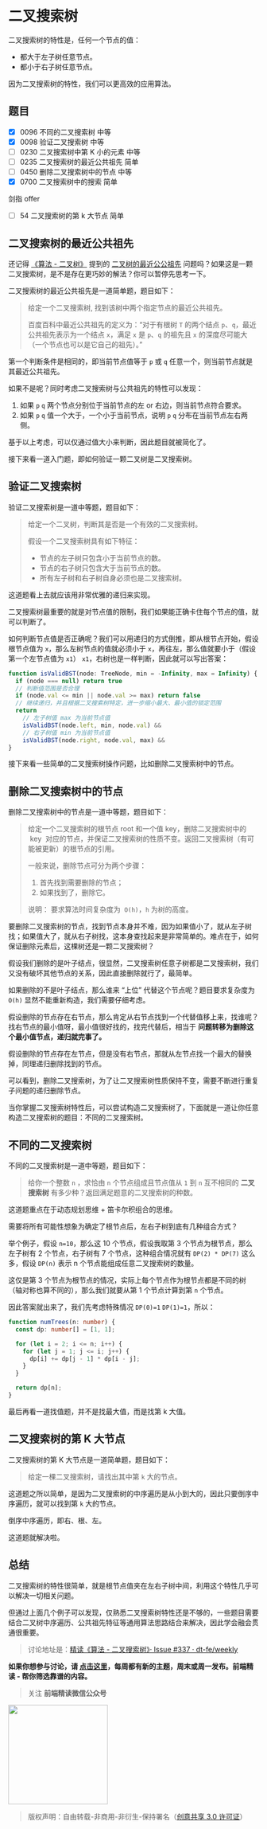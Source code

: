 # 二叉搜索树

二叉搜索树的特性是，任何一个节点的值：

- 都大于左子树任意节点。
- 都小于右子树任意节点。

因为二叉搜索树的特性，我们可以更高效的应用算法。

## 题目

- [x] 0096 不同的二叉搜索树 中等
- [x] 0098 验证二叉搜索树 中等
- [ ] 0230 二叉搜索树中第 K 小的元素 中等
- [ ] 0235 二叉搜索树的最近公共祖先 简单
- [ ] 0450 删除二叉搜索树中的节点 中等
- [x] 0700 二叉搜索树中的搜索 简单

剑指 offer

- [ ] 54 二叉搜索树的第 k 大节点 简单

## 二叉搜索树的最近公共祖先

还记得 [《算法 - 二叉树》](https://github.com/ascoders/weekly/blob/master/%E7%AE%97%E6%B3%95/201.%E7%B2%BE%E8%AF%BB%E3%80%8A%E7%AE%97%E6%B3%95%20-%20%E4%BA%8C%E5%8F%89%E6%A0%91%E3%80%8B.md) 提到的 [二叉树的最近公公祖先](https://github.com/ascoders/weekly/blob/master/%E7%AE%97%E6%B3%95/201.%E7%B2%BE%E8%AF%BB%E3%80%8A%E7%AE%97%E6%B3%95%20-%20%E4%BA%8C%E5%8F%89%E6%A0%91%E3%80%8B.md) 问题吗？如果这是一颗二叉搜索树，是不是存在更巧妙的解法？你可以暂停先思考一下。

二叉搜索树的最近公共祖先是一道简单题，题目如下：

> 给定一个二叉搜索树, 找到该树中两个指定节点的最近公共祖先。
>
> 百度百科中最近公共祖先的定义为：“对于有根树 `T` 的两个结点 `p`、`q`，最近公共祖先表示为一个结点 `x`，满足 `x` 是 `p`、`q` 的祖先且 `x` 的深度尽可能大（一个节点也可以是它自己的祖先）。”

第一个判断条件是相同的，即当前节点值等于 `p` 或 `q` 任意一个，则当前节点就是其最近公共祖先。

如果不是呢？同时考虑二叉搜索树与公共祖先的特性可以发现：

1. 如果 `p` `q` 两个节点分别位于当前节点的左 or 右边，则当前节点符合要求。
2. 如果 `p` `q` 值一个大于，一个小于当前节点，说明 `p` `q` 分布在当前节点左右两侧。

基于以上考虑，可以仅通过值大小来判断，因此题目就被简化了。

接下来看一道入门题，即如何验证一颗二叉树是二叉搜索树。

## 验证二叉搜索树

验证二叉搜索树是一道中等题，题目如下：

> 给定一个二叉树，判断其是否是一个有效的二叉搜索树。
>
> 假设一个二叉搜索树具有如下特征：
>
> - 节点的左子树只包含小于当前节点的数。
> - 节点的右子树只包含大于当前节点的数。
> - 所有左子树和右子树自身必须也是二叉搜索树。

这道题看上去就应该用非常优雅的递归来实现。

二叉搜索树最重要的就是对节点值的限制，我们如果能正确卡住每个节点的值，就可以判断了。

如何判断节点值是否正确呢？我们可以用递归的方式倒推，即从根节点开始，假设根节点值为 `x`，那么左树节点的值就必须小于 `x`，再往左，那么值就要小于（假设第一个左节点值为 `x1`） `x1`，右树也是一样判断，因此就可以写出答案：

```typescript
function isValidBST(node: TreeNode, min = -Infinity, max = Infinity) {
  if (node === null) return true
  // 判断值范围是否合理
  if (node.val <= min || node.val >= max) return false
  // 继续递归，并且根据二叉搜索树特定，进一步缩小最大、最小值的锁定范围
  return
    // 左子树值 max 为当前节点值
    isValidBST(node.left, min, node.val) &&
    // 右子树值 min 为当前节点值
    isValidBST(node.right, node.val, max) &&
}
```

接下来看一些简单的二叉搜索树操作问题，比如删除二叉搜索树中的节点。

## 删除二叉搜索树中的节点

删除二叉搜索树中的节点是一道中等题，题目如下：

> 给定一个二叉搜索树的根节点 root 和一个值 key，删除二叉搜索树中的  key  对应的节点，并保证二叉搜索树的性质不变。返回二叉搜索树（有可能被更新）的根节点的引用。
>
> 一般来说，删除节点可分为两个步骤：
>
> 1. 首先找到需要删除的节点；
> 2. 如果找到了，删除它。
>
> 说明： 要求算法时间复杂度为  `O(h)`，`h` 为树的高度。

要删除二叉搜索树的节点，找到节点本身并不难，因为如果值小了，就从左子树找；如果值大了，就从右子树找，这本身查找起来是非常简单的。难点在于，如何保证删除元素后，这棵树还是一颗二叉搜索树？

假设我们删除的是叶子结点，很显然，二叉搜索树任意子树都是二叉搜索树，我们又没有破坏其他节点的关系，因此直接删除就行了，最简单。

如果删除的不是叶子结点，那么谁来 “上位” 代替这个节点呢？题目要求复杂度为 `O(h)` 显然不能重新构造，我们需要仔细考虑。

假设删除的节点存在右节点，那么肯定从右节点找到一个代替值移上来，找谁呢？找右节点的最小值呀，最小值很好找的，找完代替后，相当于 **问题转移为删除这个最小值节点，递归就完事了。**

假设删除的节点存在左节点，但是没有右节点，那就从左节点找一个最大的替换掉，同理递归删除找到的节点。

可以看到，删除二叉搜索树，为了让二叉搜索树性质保持不变，需要不断进行重复子问题的递归删除节点。

当你掌握二叉搜索树特性后，可以尝试构造二叉搜索树了，下面就是一道让你任意构造二叉搜索树的题目：不同的二叉搜索树。

## 不同的二叉搜索树

不同的二叉搜索树是一道中等题，题目如下：

> 给你一个整数 `n` ，求恰由 `n` 个节点组成且节点值从 `1` 到 `n` 互不相同的 **二叉搜索树** 有多少种？返回满足题意的二叉搜索树的种数。

这道题重点在于动态规划思维 + 笛卡尔积组合的思维。

需要将所有可能性想象为确定了根节点后，左右子树到底有几种组合方式？

举个例子，假设 `n=10`，那么这 10 个节点，假设我取第 3 个节点为根节点，那么左子树有 2 个节点，右子树有 7 个节点，这种组合情况就有 `DP(2) * DP(7)` 这么多，假设 `DP(n)` 表示 n 个节点能组成任意二叉搜索树的数量。

这仅是第 3 个节点为根节点的情况，实际上每个节点作为根节点都是不同的树（轴对称也算不同的），那么我们就要从第 1 个节点计算到第 `n` 个节点。

因此答案就出来了，我们先考虑特殊情况 `DP(0)=1` `DP(1)=1`，所以：

```typescript
function numTrees(n: number) {
  const dp: number[] = [1, 1];

  for (let i = 2; i <= n; i++) {
    for (let j = 1; j <= i; j++) {
      dp[i] += dp[j - 1] * dp[i - j];
    }
  }

  return dp[n];
}
```

最后再看一道找值题，并不是找最大值，而是找第 k 大值。

## 二叉搜索树的第 K 大节点

二叉搜索树的第 K 大节点是一道简单题，题目如下：

> 给定一棵二叉搜索树，请找出其中第 `k` 大的节点。

这道题之所以简单，是因为二叉搜索树的中序遍历是从小到大的，因此只要倒序中序遍历，就可以找到第 `k` 大的节点。

倒序中序遍历，即右、根、左。

这道题就解决啦。

## 总结

二叉搜索树的特性很简单，就是根节点值夹在左右子树中间，利用这个特性几乎可以解决一切相关问题。

但通过上面几个例子可以发现，仅熟悉二叉搜索树特性还是不够的，一些题目需要结合二叉树中序遍历、公共祖先特征等通用算法思路结合来解决，因此学会融会贯通很重要。

> 讨论地址是：[精读《算法 - 二叉搜索树》· Issue #337 · dt-fe/weekly](https://github.com/dt-fe/weekly/issues/337)

**如果你想参与讨论，请 [点击这里](https://github.com/dt-fe/weekly)，每周都有新的主题，周末或周一发布。前端精读 - 帮你筛选靠谱的内容。**

> 关注 **前端精读微信公众号**

<img width=200 src="https://img.alicdn.com/tfs/TB165W0MCzqK1RjSZFLXXcn2XXa-258-258.jpg">

> 版权声明：自由转载-非商用-非衍生-保持署名（[创意共享 3.0 许可证](https://creativecommons.org/licenses/by-nc-nd/3.0/deed.zh)）
